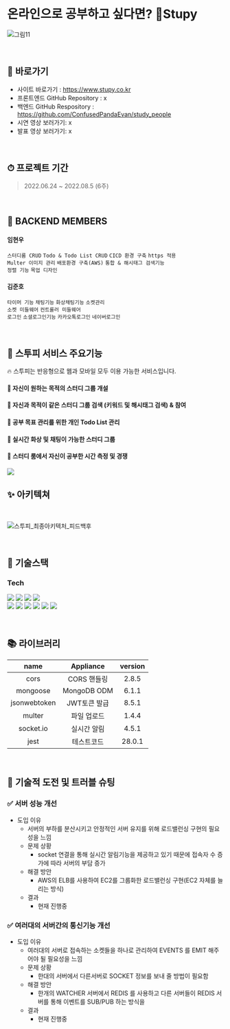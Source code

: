 # 온라인으로 공부하고 싶다면? 👨‍Stupy
![그림11](https://blog.kakaocdn.net/dn/cCqYjw/btrII12IHL1/8kIz1BK1UT8eveJk997OM1/img.png)

<br>

## 📌 바로가기
- 사이트 바로가기 : https://www.stupy.co.kr
- 프론트엔드 GitHub Repository : x
- 백엔드 GitHub Respository : https://github.com/ConfusedPandaEvan/study_people
- 시연 영상 보러가기: x
- 발표 영상 보러가기: x

<br>

## ⏱ 프로젝트 기간
> 2022.06.24 ~ 2022.08.5 (6주)

<br>

## 👾 BACKEND MEMBERS
#### 임현우 

`스터디룸 CRUD` `Todo & Todo List CRUD` `CICD 환경 구축` `https 적용` 
</br>
`Multer 이미지 관리` `배포환경 구축(AWS)` `통합 & 해시태그 검색기능` 
</br>
 `정렬 기능` `목업 디자인` 

#### 김준호

`타이머 기능` `채팅기능` `화상채팅기능` `소켓관리`
<br/>
`소켓 미들웨어` `컨트롤러 미들웨어` 
<br/>
`로그인` `소셜로그인기능` `카카오톡로그인` `네이버로그인` 
<br/>


<br>

## 🌈 스투피 서비스 주요기능
<p6> 🔥 스투피는 반응형으로 웹과 모바일 모두 이용 가능한 서비스입니다.</p6>
#### 🔔 자신이 원하는 목적의 스터디 그룹 개설
#### 🔔 자신과 목적이 같은 스터디 그룹 검색 (키워드 및 해시태그 검색) & 참여
#### 🔔 공부 목표 관리를 위한 개인 Todo List 관리
#### 🔔 실시간 화상 및 채팅이 가능한 스터디 그룹
#### 🔔 스터디 룸에서 자신이 공부한 시간 측정 및 경쟁 

<img src="https://img1.daumcdn.net/thumb/R1280x0/?scode=mtistory2&fname=https%3A%2F%2Fblog.kakaocdn.net%2Fdn%2Fb0vTqK%2FbtrIEYyXZgk%2FJjYuPPCwbBOx1Bxx1gYocK%2Fimg.png">

<br>

## ✨ 아키텍쳐
<br>

![스투피_최종아키텍처_피드백후](https://blog.kakaocdn.net/dn/dGq0X9/btrIH7a2hMa/BrFHGtydDhBctqu3w8UVsk/img.png)

<br>

## 🔨 기술스택
### **Tech**
<p>
<img src='https://img.shields.io/badge/javascript-F7DF1E?logo=javascript'/>
<img src='https://img.shields.io/badge/Node-version16.13.1-green?logo=Node.js'/>
<img src='https://img.shields.io/badge/Express-v4.17.13-black?logo=Express'/>
<img src='https://img.shields.io/badge/MongoDB-version111-green?logo=mongodb'/>
<br>
<img src='https://img.shields.io/badge/socket.io-v4.4.1-white?logo=Socket.io'/>
<img src='https://img.shields.io/badge/prettier-v2.5.1-pink?logo=prettier'/>
<img src="https://img.shields.io/badge/Passport-v0.5.2-34E27A?logo=Passport&logoColor=white" />
<img src="https://img.shields.io/badge/JsonWebToken-v8.5.1-8a8a8a?logo=JSON Web Tokens&logoColor=white" />
<img src="https://img.shields.io/badge/Git hub-000000?logo=Github&logoColor=white" />
<img src="https://img.shields.io/badge/PM2-000000?logo=PM2&logoColor=white" />
<br>
</p>

<br>

## 📚 라이브러리 
| name                | Appliance               | version  |
| :-----------------: | :---------------------: | :------: |
| cors                | CORS 핸들링             |2.8.5|
| mongoose            | MongoDB ODM             |6.1.1|
| jsonwebtoken        | JWT토큰 발급            |8.5.1|
| multer              | 파일 업로드             |1.4.4|
| socket.io           | 실시간 알림             |4.5.1|
| jest                | 테스트코드             |28.0.1|


<br>
   
## 🚀 기술적 도전 및 트러블 슈팅
### ✅ 서버 성능 개선
* 도입 이유
    - 서버의 부하를 분산시키고 안정적인 서버 유지를 위해 로드밸런싱 구현의 필요성을 느낌
  * 문제 상황
    - socket 연결을 통해 실시간 알림기능을 제공하고 있기 때문에 접속자 수 증가에 따라 서버의 부담 증가
  * 해결 방안 
    - AWS의 ELB를 사용하여 EC2를 그룹화한 로드밸런싱 구현(EC2 자체를 늘리는 방식)
  * 결과
    - 현재 진행중
### ✅ 여러대의 서버간의 통신기능 개선
* 도입 이유
    - 여러대의 서버로 접속하는 소켓들을 하나로 관리하여 EVENTS 를 EMIT 해주어야 될 필요성을 느낌
  * 문제 상황
    - 한대의 서버에서 다른서버로 SOCKET 정보를 보내 줄 방법이 필요함
  * 해결 방안 
    - 한개의 WATCHER 서버에서 REDIS 를 사용하고 다른 서버들이 REDIS 서버를 통해 이벤트를 SUB/PUB 하는 방식을 
  * 결과
    - 현재 진행중
